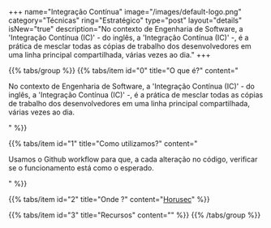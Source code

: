 +++
name="Integração Contínua"
image="/images/default-logo.png"
category="Técnicas"
ring="Estratégico"
type="post"
layout="details"
isNew="true"
description="No contexto de Engenharia de Software, a 'Integração Contínua (IC)' - do inglês, a 'Integração Contínua (IC)' -, é a prática de mesclar todas as cópias de trabalho dos desenvolvedores em uma linha principal compartilhada, várias vezes ao dia."
+++

{{% tabs/group %}}
  {{% tabs/item id="0" title="O que é?" content="<p>No contexto de Engenharia de Software, a 'Integração Contínua (IC)' - do inglês, a 'Integração Contínua (IC)' -, é a prática de mesclar todas as cópias de trabalho dos desenvolvedores em uma linha principal compartilhada, várias vezes ao dia.</p>" %}}
  
  {{% tabs/item id="1" title="Como utilizamos?" content="<p>Usamos o Github workflow para que, a cada alteração no código, verificar se o funcionamento está como o esperado.</p>" %}}
  
  {{% tabs/item id="2" title="Onde ?" content="<a href='https://horusec.io/' target='_blank'>Horusec</a>" %}}

  {{% tabs/item id="3" title="Recursos" content="" %}}
{{% /tabs/group %}}